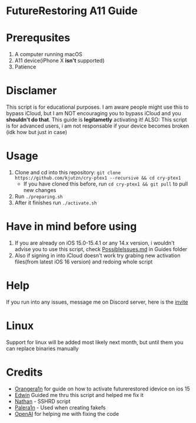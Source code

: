 # FutureRestoring A11 Guide

# Prerequsites
1. A computer running macOS
2. A11 device(iPhone X **isn't** supported)
3. Patience

# Disclamer
This script is for educational purposes. I am aware people might use this to bypass iCloud, but I am NOT encouraging you to bypass iCloud and you **shouldn't do that**. This guide is **legitametly** activating it!
ALSO: This script is for advanced users, i am not responsable if your device becomes broken (idk how but just in case)

# Usage
1. Clone and cd into this repository: `git clone https://github.com/kjutzn/cry-ptex1 --recursive && cd cry-ptex1`
    - If you have cloned this before, run `cd cry-ptex1 && git pull` to pull new changes
2. Run `./preparing.sh `
3. After it finishes run `./activate.sh`

# Have in mind before using
1. If you are already on iOS 15.0-15.4.1 or any 14.x version, i wouldn't advise you to use this script, check [PossibleIssues.md](https://github.com/kjutzn/cry-ptex1/blob/main/Guides/PossibleIssues.md) in Guides folder
2. Also if signing in into iCloud doesn't work try grabing new activation files(from latest iOS 16 version) and redoing whole script

# Help
If you run into any issues, message me on Discord server, here is the [invite](https://discord.gg/sRyRk3eFpj)

# Linux
Support for linux will be added most likely next month, but until them you can replace binaries manually

# Credits
- [Orangera1n](https://gist.github.com/Orangera1n/fa3ca03d6aa9f5be963fd3b72c3f4225) for guide on how to activate futurerestored idevice on ios 15
- [Edwin](https://github.com/edwin170) Guided me thru this script and helped me fix it
- [Nathan](https://github.com/verygenericname/SSHRD_Script) - SSHRD script
- [Palera1n](https://github.com/palera1n/palera1n) - Used when creating fakefs
- [OpenAI](https://chat.openai.com/chat) for helping me with fixing the code
